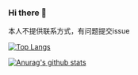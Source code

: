 ### Hi there 👋
本人不提供联系方式，有问题提交issue


[![Top Langs](https://github-readme-stats.vercel.app/api/top-langs/?username=paipaipaipai&layout=compact)](https://github.com/anuraghazra/github-readme-stats)

[![Anurag's github stats](https://github-readme-stats.vercel.app/api?username=paipaipaipai)](https://github.com/anuraghazra/github-readme-stats)
